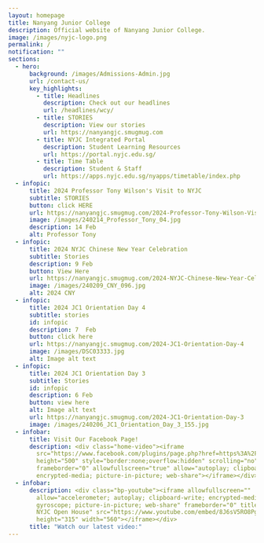 ```yaml
---
layout: homepage
title: Nanyang Junior College
description: Official website of Nanyang Junior College.
image: /images/nyjc-logo.png
permalink: /
notification: ""
sections:
  - hero:
      background: /images/Admissions-Admin.jpg
      url: /contact-us/
      key_highlights:
        - title: Headlines
          description: Check out our headlines
          url: /headlines/wcy/
        - title: STORIES
          description: View our stories
          url: https://nanyangjc.smugmug.com
        - title: NYJC Integrated Portal
          description: Student Learning Resources
          url: https://portal.nyjc.edu.sg/
        - title: Time Table
          description: Student & Staff
          url: https://apps.nyjc.edu.sg/nyapps/timetable/index.php
  - infopic:
      title: 2024 Professor Tony Wilson's Visit to NYJC
      subtitle: STORIES
      button: click HERE
      url: https://nanyangjc.smugmug.com/2024-Professor-Tony-Wilson-Visit-to-NYJC
      image: /images/240214_Professor_Tony_04.jpg
      description: 14 Feb
      alt: Professor Tony
  - infopic:
      title: 2024 NYJC Chinese New Year Celebration
      subtitle: Stories
      description: 9 Feb
      button: View Here
      url: https://nanyangjc.smugmug.com/2024-NYJC-Chinese-New-Year-Celebration
      image: /images/240209_CNY_096.jpg
      alt: 2024 CNY
  - infopic:
      title: 2024 JC1 Orientation Day 4
      subtitle: stories
      id: infopic
      description: 7  Feb
      button: click here
      url: https://nanyangjc.smugmug.com/2024-JC1-Orientation-Day-4
      image: /images/DSC03333.jpg
      alt: Image alt text
  - infopic:
      title: 2024 JC1 Orientation Day 3
      subtitle: Stories
      id: infopic
      description: 6 Feb
      button: view here
      alt: Image alt text
      url: https://nanyangjc.smugmug.com/2024-JC1-Orientation-Day-3
      image: /images/240206_JC1_Orientation_Day_3_155.jpg
  - infobar:
      title: Visit Our Facebook Page!
      description: <div class="home-video"><iframe
        src="https://www.facebook.com/plugins/page.php?href=https%3A%2F%2Fwww.facebook.com%2FNanyangjc%2F&tabs=timeline&width=340&height=500&small_header=false&adapt_container_width=true&hide_cover=false&show_facepile=true&appId"
        height="500" style="border:none;overflow:hidden" scrolling="no"
        frameborder="0" allowfullscreen="true" allow="autoplay; clipboard-write;
        encrypted-media; picture-in-picture; web-share"></iframe></div>
  - infobar:
      description: <div class="bp-youtube"><iframe allowfullscreen=""
        allow="accelerometer; autoplay; clipboard-write; encrypted-media;
        gyroscope; picture-in-picture; web-share" frameborder="0" title="2024
        NYJC Open House" src="https://www.youtube.com/embed/8J6sV5RO8Pg"
        height="315" width="560"></iframe></div>
      title: "Watch our latest video:"
---
```

